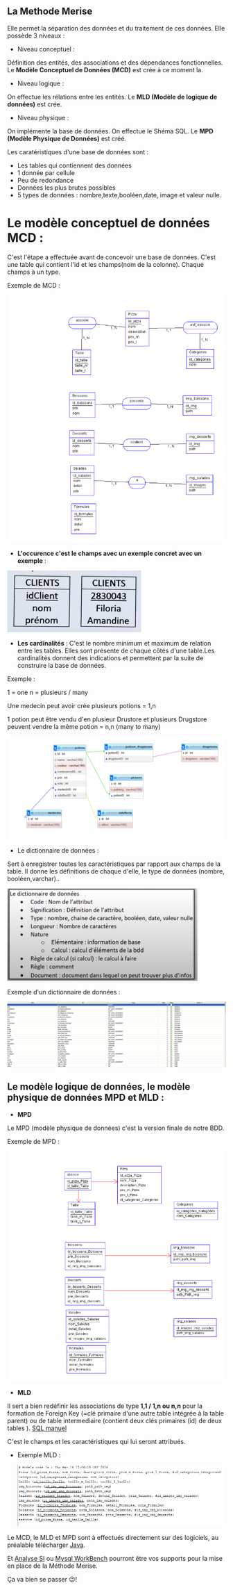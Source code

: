 ## La Methode Merise

Elle permet la séparation des données et du traitement de ces données.
Elle possède 3 niveaux  : 

- Niveau conceptuel : 

Définition des entités, des associations et des dépendances fonctionnelles.
Le **Modèle Conceptuel de Données (MCD)** est crée à ce moment la.

- Niveau logique :

On effectue les rélations entre les entités.
Le **MLD (Modèle de logique de données)** est crée.

- Niveau physique : 

On implémente la base de données. 
On effectue le Shéma SQL.
Le **MPD  (Modèle Physique de Données)** est créé.

Les caratéristiques d'une base de données sont :
- Les tables qui contiennent des données
- 1 donnée par cellule
- Peu de redondance
- Données les plus brutes possibles
- 5 types de données : nombre,texte,booléen,date, image et valeur nulle.

# **Le modèle conceptuel de données MCD** :

C'est l'étape a effectuée avant de concevoir une base de données.
C'est une table qui contient l'id et les champs(nom de la colonne).
Chaque champs à un type.

Exemple de MCD :

 ![capture d'écran](img_readme/MCD.PNG)

- **L'occurence c'est le champs avec un exemple concret avec un exemple** : 

 ![capture d'écran](img_readme/occurence.PNG)

- **Les cardinalités** :
 C'est le nombre minimum et maximum de relation entre les tables.
 Elles sont présente de chaque côtés d'une table.Les cardinalités donnent des indications et permettent par la suite de construire la base de données.

Exemple : 

 1 = one
 n = plusieurs / many

Une medecin  peut avoir crée plusieurs potions = 1,n

1 potion peut être vendu d'en plusieur Drustore et plusieurs Drugstore peuvent vendre la même potion = n,n (many to many)

  ![capture d'écran](img_readme/cardinalite.PNG)

 
- Le dictionnaire de données :

Sert à  enregistrer toutes les caractéristiques par rapport aux champs de la table. Il donne les définitions de chaque d'elle, le type de données (nombre, booléen,varchar)..

 ![capture d'écran](img_readme/d_donnees2.PNG)

Exemple d'un dictionnaire de données :

 ![capture d'écran](img_readme/dictionnaires_donnees.PNG)


## **Le modèle logique de données, le modèle physique de données MPD et MLD** :

- **MPD**

Le MPD (modèle physique de données) c'est la  version finale de notre BDD.

Exemple de MPD :

![capture d'écran](img_readme/MPD.png)

- **MLD**

Il sert a  bien redéfinir les associations de type **1,1 / 1,n ou n,n** pour la formation de Foreign Key (=clé primaire d'une autre table intégrée à la table parent) ou de table intermediaire (contient deux clés primaires (id) de deux tables ).
[SQL manuel](https://sql.sh/cours/select)

C'est le champs et les caractéristiques qui lui seront attribués.

- Exemple MLD :

  ![capture d'écran](img_readme/MLDR.PNG)



Le MCD, le MLD et MPD sont à effectués directement sur des logiciels, au préalable télécharger [Java](https://www.java.com/fr/).

Et [Analyse SI](https://launchpad.net/analysesi/+download) ou [Mysql WorkBench](https://dev.mysql.com/downloads/workbench/) pourront être vos supports pour la mise en place de la Méthode Merise.

Ça va bien se passer 😉!



